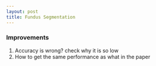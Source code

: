 ```yaml
---
layout: post
title: Fundus Segmentation
---
```

### Improvements
1. Accuracy is wrong? check why it is so low  
2. How to get the same performance as what in the paper  
